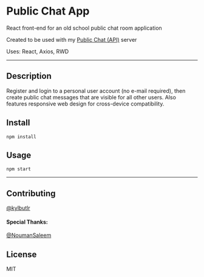 # Public Chat App

React front-end for an old school public chat room application

Created to be used with my [Public Chat (API)](https://github.com/kylbutlr/public-chat-api) server

Uses: React, Axios, RWD

***

## Description

Register and login to a personal user account (no e-mail required), then create public chat messages that are visible for all other users. Also features responsive web design for cross-device compatibility.

## Install

```shell
npm install
```

## Usage

```shell
npm start
```

***

## Contributing

[@kylbutlr](https://github.com/kylbutlr)

#### Special Thanks: 

[@NoumanSaleem](https://github.com/NoumanSaleem)

## License

MIT
